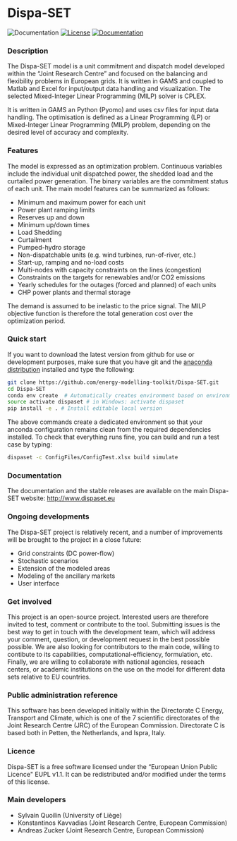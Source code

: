 Dispa-SET 
===================
 ![Documentation](https://img.shields.io/badge/python-2.7,%203.6-blue.svg) [![License](https://img.shields.io/badge/License-EUPL--1.1-blue.svg)](https://opensource.org/licenses/EUPL-1.1) [![Documentation](https://readthedocs.org/projects/dispa-set/badge/?branch=master)](http://dispa-set.readthedocs.io/en/latest/)

### Description
The Dispa-SET model is a unit commitment and dispatch model developed within the “Joint Research Centre” and focused on the balancing and flexibility problems in European grids. It is written in GAMS and coupled to Matlab and Excel for input/output data handling and visualization. The selected Mixed-Integer Linear Programming (MILP) solver is CPLEX.

It is written in GAMS an Python (Pyomo) and uses csv files for input data handling. The optimisation is defined as a Linear Programming (LP) or Mixed-Integer Linear Programming (MILP) problem, depending on the desired level of accuracy and complexity. 

 
### Features
The model is expressed as an optimization problem. Continuous variables include the individual unit dispatched power, the shedded load and the curtailed power generation. The binary variables are the commitment status of each unit. The main model features can be summarized as follows:

- Minimum and maximum power for each unit
- Power plant ramping limits
- Reserves up and down
- Minimum up/down times
- Load Shedding
- Curtailment
- Pumped-hydro storage
- Non-dispatchable units (e.g. wind turbines, run-of-river, etc.)
- Start-up, ramping and no-load costs
- Multi-nodes with capacity constraints on the lines (congestion)
- Constraints on the targets for renewables and/or CO2 emissions
- Yearly schedules for the outages (forced and planned) of each units
- CHP power plants and thermal storage

The demand is assumed to be inelastic to the price signal. The MILP objective function is therefore the total generation cost over the optimization period. 

### Quick start

If you want to download the latest version from github for use or development purposes, make sure that you have git and the [anaconda distribution](https://www.continuum.io/downloads) installed and type the following:

```bash
git clone https://github.com/energy-modelling-toolkit/Dispa-SET.git
cd Dispa-SET
conda env create  # Automatically creates environment based on environment.yml
source activate dispaset # in Windows: activate dispaset
pip install -e . # Install editable local version
```

The above commands create a dedicated environment so that your anconda configuration remains clean from the required dependencies installed.
To check that everything runs fine, you can build and run a test case by typing:
```bash
dispaset -c ConfigFiles/ConfigTest.xlsx build simulate
```

### Documentation
The documentation and the stable releases are available on the main Dispa-SET website: http://www.dispaset.eu


### Ongoing developments
The Dispa-SET project is relatively recent, and a number of improvements will be brought to the project in a close future:

- Grid constraints (DC power-flow)
- Stochastic scenarios
- Extension of the modeled areas
- Modeling of the ancillary markets
- User interface

 
### Get involved
This project is an open-source project. Interested users are therefore invited to test, comment or contribute to the tool. Submitting issues is the best way to get in touch with the development team, which will address your comment, question, or development request in the best possible possible. We are also looking for contributors to the main code, willing to contibute to its capabilities, computational-efficiency, formulation, etc. Finally, we are willing to collaborate with national agencies, reseach centers, or academic institutions on the use on the model for different data sets relative to EU countries.

### Public administration reference
This software has been developed initially within the Directorate C Energy, Transport and Climate, which is one of the 7 scientific directorates of the Joint Research Centre (JRC) of the European Commission. Directorate C is based both in Petten, the Netherlands, and Ispra, Italy. 

### Licence
Dispa-SET is a free software licensed under the “European Union Public Licence" EUPL v1.1. It 
can be redistributed and/or modified under the terms of this license.

### Main developers
- Sylvain Quoilin (University of Liège)
- Konstantinos Kavvadias (Joint Research Centre, European Commission)
- Andreas Zucker (Joint Research Centre, European Commission)

